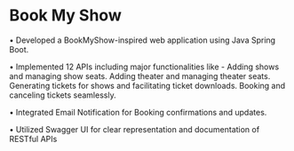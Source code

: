 # Book My Show

• Developed a BookMyShow-inspired web application using Java Spring Boot.

• Implemented 12 APIs including major functionalities like - Adding shows and managing show seats. Adding
theater and managing theater seats. Generating tickets for shows and facilitating ticket downloads. Booking
and canceling tickets seamlessly.

• Integrated Email Notification for Booking confirmations and updates.

• Utilized Swagger UI for clear representation and documentation of RESTful APIs
